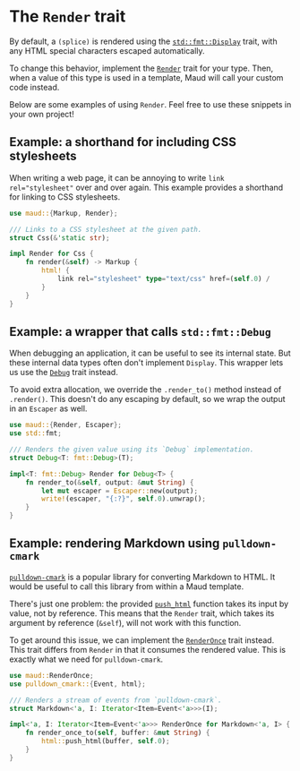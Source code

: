 # The `Render` trait

By default, a `(splice)` is rendered using the [`std::fmt::Display`][Display] trait, with any HTML special characters escaped automatically.

To change this behavior, implement the [`Render`][Render] trait for your type. Then, when a value of this type is used in a template, Maud will call your custom code instead.

Below are some examples of using `Render`. Feel free to use these snippets in your own project!

## Example: a shorthand for including CSS stylesheets

When writing a web page, it can be annoying to write `link rel="stylesheet"` over and over again. This example provides a shorthand for linking to CSS stylesheets.

```rust
use maud::{Markup, Render};

/// Links to a CSS stylesheet at the given path.
struct Css(&'static str);

impl Render for Css {
    fn render(&self) -> Markup {
        html! {
            link rel="stylesheet" type="text/css" href=(self.0) /
        }
    }
}
```

## Example: a wrapper that calls `std::fmt::Debug`

When debugging an application, it can be useful to see its internal state. But these internal data types often don't implement `Display`. This wrapper lets us use the [`Debug`][Debug] trait instead.

To avoid extra allocation, we override the `.render_to()` method instead of `.render()`. This doesn't do any escaping by default, so we wrap the output in an `Escaper` as well.

```rust
use maud::{Render, Escaper};
use std::fmt;

/// Renders the given value using its `Debug` implementation.
struct Debug<T: fmt::Debug>(T);

impl<T: fmt::Debug> Render for Debug<T> {
    fn render_to(&self, output: &mut String) {
        let mut escaper = Escaper::new(output);
        write!(escaper, "{:?}", self.0).unwrap();
    }
}
```

## Example: rendering Markdown using `pulldown-cmark`

[`pulldown-cmark`][pulldown-cmark] is a popular library for converting Markdown to HTML. It would be useful to call this library from within a Maud template.

There's just one problem: the provided [`push_html`][push_html] function takes its input by value, not by reference. This means that the `Render` trait, which takes its argument by reference (`&self`), will not work with this function.

To get around this issue, we can implement the [`RenderOnce`][RenderOnce] trait instead. This trait differs from `Render` in that it consumes the rendered value. This is exactly what we need for `pulldown-cmark`.

```rust
use maud::RenderOnce;
use pulldown_cmark::{Event, html};

/// Renders a stream of events from `pulldown-cmark`.
struct Markdown<'a, I: Iterator<Item=Event<'a>>>(I);

impl<'a, I: Iterator<Item=Event<'a>>> RenderOnce for Markdown<'a, I> {
    fn render_once_to(self, buffer: &mut String) {
        html::push_html(buffer, self.0);
    }
}
```

[Debug]: https://doc.rust-lang.org/std/fmt/trait.Debug.html
[Display]: https://doc.rust-lang.org/std/fmt/trait.Display.html
[Render]: https://docs.rs/maud/*/maud/trait.Render.html
[RenderOnce]: https://docs.rs/maud/*/maud/trait.RenderOnce.html
[pulldown-cmark]: https://docs.rs/pulldown-cmark/0.0.8/pulldown_cmark/index.html
[push_html]: https://docs.rs/pulldown-cmark/0.0.8/pulldown_cmark/html/fn.push_html.html
